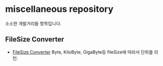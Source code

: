 # miscellaneous repository

소소한 개발거리들 항목입니다.

## FileSize Converter

* [FileSize Converter](https://github.com/dotkebi/miscellaneous/blob/master/src/main/java/com/github/dotkebi/IUConverter/FileSizeConverter.java)
Byte, KiloByte, GigaByte등 fileSize에 따라서 단위를 리턴.

